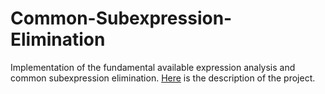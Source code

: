 # Common-Subexpression-Elimination

Implementation of the fundamental available expression analysis and common subexpression elimination. [Here]() is the description of the project. 
